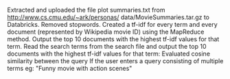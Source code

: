 Extracted and uploaded the file plot summaries.txt from http://www.cs.cmu.edu/~ark/personas/ data/MovieSummaries.tar.gz to Databricks. Removed stopwords. Created a tf-idf for every term and every document (represented by Wikipedia movie ID) using the MapReduce method. Output the top 10 documents with the highest tf-idf values for that term. Read the search terms from the search file and output the top 10 documents with the highest tf-idf values for that term: Evaluated cosine similarity between the query If the user enters a query consisting of multiple terms eg: "Funny movie with action scenes"